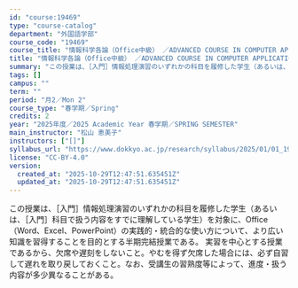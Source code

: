 ```yaml
---
id: "course:19469"
type: "course-catalog"
department: "外国語学部"
course_code: "19469"
course_title: "情報科学各論（Office中級） ／ADVANCED COURSE IN COMPUTER APPLICATIONS"
title: "情報科学各論（Office中級） ／ADVANCED COURSE IN COMPUTER APPLICATIONS"
summary: "この授業は、［入門］情報処理演習のいずれかの科目を履修した学生（あるいは、［入門］科目で扱う内容をすでに理解している学生）を対象に、Office（Word、Excel、PowerPoint）の実践的・統合的な使い方について、より広い知識を習…"
tags: []
campus: ""
term: ""
period: "月2／Mon 2"
course_type: "春学期／Spring"
credits: 2
year: "2025年度／2025 Academic Year 春学期／SPRING SEMESTER"
main_instructor: "松山 恵美子"
instructors: ["[]"]
syllabus_url: "https://www.dokkyo.ac.jp/research/syllabus/2025/01/01_19469_ja_JP.html"
license: "CC-BY-4.0"
version:
  created_at: "2025-10-29T12:47:51.635451Z"
  updated_at: "2025-10-29T12:47:51.635451Z"
---
```

この授業は、［入門］情報処理演習のいずれかの科目を履修した学生（あるいは、［入門］科目で扱う内容をすでに理解している学生）を対象に、Office（Word、Excel、PowerPoint）の実践的・統合的な使い方について、より広い知識を習得することを目的とする半期完結授業である。 実習を中心とする授業であるから、欠席や遅刻をしないこと。やむを得ず欠席した場合には、必ず自習して遅れを取り戻しておくこと。なお、受講生の習熟度等によって、進度・扱う内容が多少異なることがある。
